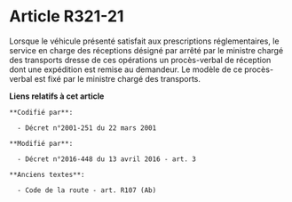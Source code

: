 # Article R321-21

Lorsque le véhicule présenté satisfait aux prescriptions réglementaires,               le service en charge des réceptions
désigné par arrêté par le ministre chargé des transports dresse de ces opérations un procès-verbal de réception dont une
expédition est remise au demandeur. Le modèle de ce procès-verbal est fixé par le ministre chargé des transports.

**Liens relatifs à cet article**

	**Codifié par**:

	  - Décret n°2001-251 du 22 mars 2001

	**Modifié par**:

	  - Décret n°2016-448 du 13 avril 2016 - art. 3

	**Anciens textes**:

	  - Code de la route - art. R107 (Ab)
